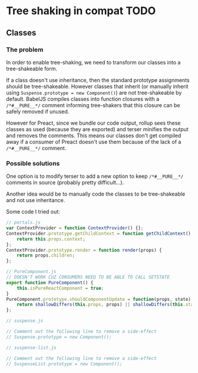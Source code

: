 # Tree shaking in compat TODO

## Classes

### The problem

In order to enable tree-shaking, we need to transform our classes into a tree-shakeable form.

If a class doesn't use inheritance, then the standard prototype assignments should be tree-shakeable. However classes that inherit (or manually inherit using `Suspense.prototype = new Component()`) are not tree-shakeable by default. BabelJS compiles classes into function closures with a `/*#__PURE__*/` comment informing tree-shakers that this closure can be safely removed if unused.

However for Preact, since we bundle our code output, rollup sees these classes as used (because they are exported) and terser minifies the output and removes the comments. This means our classes don't get compiled away if a consumer of Preact doesn't use them because of the lack of a `/*#__PURE__*/` comment.

### Possible solutions

One option is to modify terser to add a new option to keep `/*#__PURE__*/` comments in source (probably pretty difficult...).

Another idea would be to manually code the classes to be tree-shakeable and not use inheritance.

Some code I tried out:

```js
// portals.js
var ContextProvider = function ContextProvider() {};
ContextProvider.prototype.getChildContext = function getChildContext() {
	return this.props.context;
};
ContextProvider.prototype.render = function render(props) {
	return props.children;
};
```

```js
// PureComponent.js
// DOESN'T WORK CUZ CONSUMERS NEED TO BE ABLE TO CALL SETSTATE
export function PureComponent() {
	this.isPureReactComponent = true;
}
PureComponent.prototype.shouldComponentUpdate = function(props, state) {
	return shallowDiffers(this.props, props) || shallowDiffers(this.state, state);
};
```

```js
// suspense.js

// Comment out the following line to remove a side-effect
// Suspense.prototype = new Component();
```

```js
// suspense-list.js

// Comment out the following line to remove a side-effect
// SuspenseList.prototype = new Component();
```

